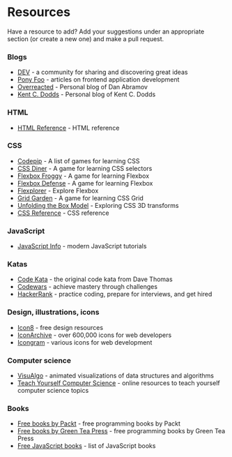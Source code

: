 # Resources

Have a resource to add? Add your suggestions under an appropriate section (or create a new one) and make a pull request.

### Blogs

- [DEV](https://dev.to/) - a community for sharing and discovering great ideas
- [Pony Foo](https://ponyfoo.com/) - articles on frontend application development
- [Overreacted](https://overreacted.io/) - Personal blog of Dan Abramov
- [Kent C. Dodds](https://kentcdodds.com/blog) - Personal blog of Kent C. Dodds

### HTML

- [HTML Reference](https://htmlreference.io/) - HTML reference

### CSS

- [Codepip](https://codepip.com/) - A list of games for learning CSS
- [CSS Diner](https://flukeout.github.io/) - A game for learning CSS selectors
- [Flexbox Froggy](https://flexboxfroggy.com/) - A game for learning Flexbox
- [Flexbox Defense](http://www.flexboxdefense.com/) - A game for learning Flexbox
- [Flexplorer](https://bennettfeely.com/flexplorer/) - Explore Flexbox
- [Grid Garden](https://cssgridgarden.com/) - A game for learning CSS Grid
- [Unfolding the Box Model](https://rupl.github.io/unfold/) - Exploring CSS 3D transforms
- [CSS Reference](https://cssreference.io/) - CSS reference

### JavaScript

- [JavaScript Info](https://javascript.info/) - modern JavaScript tutorials

### Katas

- [Code Kata](http://codekata.com/) - the original code kata from Dave Thomas
- [Codewars](https://www.codewars.com/) - achieve mastery through challenges
- [HackerRank](https://www.hackerrank.com/) - practice coding, prepare for interviews, and get hired

### Design, illustrations, icons

- [Icon8](https://icons8.com/) - free design resources
- [IconArchive](http://www.iconarchive.com/) - over 600,000 icons for web developers
- [Icongram](https://icongr.am/) - various icons for web development

### Computer science

- [VisuAlgo](https://visualgo.net/en) - animated visualizations of data structures and algorithms
- [Teach Yourself Computer Science](https://teachyourselfcs.com/) - online resources to teach yourself computer science topics

### Books

- [Free books by Packt](https://www.packtpub.com/free-learning) - free programming books by Packt
- [Free books by Green Tea Press](https://greenteapress.com) - free programming books by Green Tea Press
- [Free JavaScript books](https://jsbooks.revolunet.com/) - list of JavaScript books
